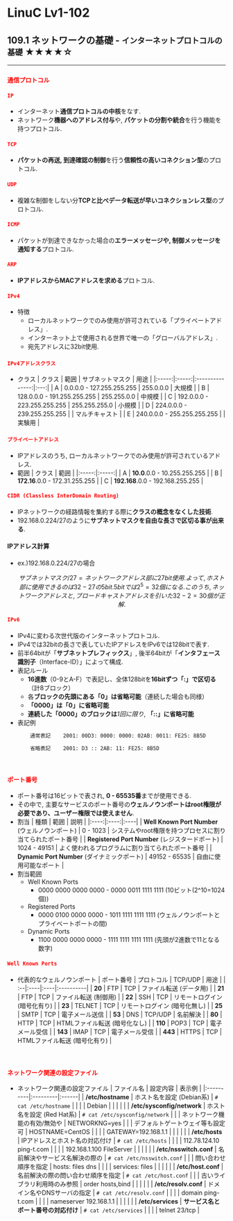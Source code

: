 # LinuC Lv1-102
## 109.1 ネットワークの基礎 - `インターネットプロトコルの基礎` ★★★★☆
---
### <span style="color: red; ">**`通信プロトコル`**</span>
#### <span style="color: red; ">**`IP`**</span>
- インターネット**通信プロトコルの中核**をなす.
- ネットワーク**機器へのアドレス付与**や, **パケットの分割や統合**を行う機能を持つプロトコル.
#### <span style="color: red; ">**`TCP`**</span>
- **パケットの再送, 到達確認の制御**を行う**信頼性の高いコネクション型**のプロトコル.
#### <span style="color: red; ">**`UDP`**</span>
- 複雑な制御をしない分**TCPと比べデータ転送が早いコネクションレス型**のプロトコル.
#### <span style="color: red; ">**`ICMP`**</span>
- パケットが到達できなかった場合の**エラーメッセージや, 制御メッセージを通知する**プロトコル.
#### <span style="color: red; ">**`ARP`**</span>
- **IPアドレスからMACアドレスを求める**プロトコル.
#### <span style="color: red; ">**`IPv4`**</span>
- 特徴
    - ローカルネットワークでのみ使用が許可されている「プライベートアドレス」.
    - インターネット上で使用される世界で唯一の「グローバルアドレス」.
    - 宛先アドレスに32bit使用.
#### <span style="color: red; ">**`IPv4アドレスクラス`**</span>
- クラス
    | クラス | 範囲 | サブネットマスク | 用途 |
    |:-----:|:-----:|:---------------:|:---:|
    | A | 0.0.0.0 - 127.255.255.255 | 255.0.0.0 | 大規模 |
    | B | 128.0.0.0 - 191.255.255.255 | 255.255.0.0 | 中規模 |
    | C | 192.0.0.0 - 223.255.255.255 | 255.255.255.0 | 小規模 |
    | D | 224.0.0.0 - 239.255.255.255 |  | マルチキャスト |
    | E | 240.0.0.0 - 255.255.255.255 |  | 実験用 |
#### <span style="color: red; ">**`プライベートアドレス`**</span>
- IPアドレスのうち, ローカルネットワークでのみ使用が許可されているアドレス.
- 範囲
    | クラス | 範囲 |
    |:-----:|:-----:|
    | A | **10.0**.0.0 - 10.255.255.255 |
    | B | **172.16**.0.0 - 172.31.255.255 |
    | C | **192.168**.0.0 - 192.168.255.255 |
#### <span style="color: red; ">**`CIDR (Classless InterDomain Routing)`**</span>
- IPネットワークの経路情報を集約する際に**クラスの概念をなくした技術**.
- 192.168.0.224/27のように**サブネットマスクを自由な長さで区切る事が出来る**.
#### IPアドレス計算
- ex.)192.168.0.224/27の場合
    ```math
    サブネットマスク/27=ネットワークアドレス部に27bit使用. 
    よって, ホスト部に使用できるのは32-27の5bit.
    5bitでは2^5=32個になる.
    このうち, ネットワークアドレスと, ブロードキャストアドレスを引いた32-2=30個が正解.
    ```
#### <span style="color: red; ">**`IPv6`**</span>
- IPv4に変わる次世代版のインターネットプロトコル.
- IPv4では32bitの長さで表していたIPアドレスをIPv6では128bitで表す.
- 前半64bitが「**サブネットプレフィックス**」, 後半64bitが「**インタフェース識別子**（Interface-ID）」によって構成.
- 表記ルール
    - **16進数**（0-9とA-F）で表記し、全体128bitを**16bitずつ「:」で区切る**（計8ブロック）
    - 各**ブロックの先頭にある「0」は省略可能**（連続した場合も同様）
    - **「0000」は「0」に省略可能**
    - **連続した「0000」のブロックは***1回に限り*, **「::」に省略可能**
- 表記例
    ```sh
        通常表記    2001: 00D3: 0000: 0000: 02AB: 0011: FE25: 8B5D

        省略表記    2001: D3 :: 2AB: 11: FE25: 8B5D
    ```

</br>

### <span style="color: red; ">**`ポート番号`**</span>
- ポート番号は16ビットで表され, **0 - 65535番**までが使用できる.
- その中で, 主要なサービスのポート番号の**ウェルノウンポートはroot権限が必要であり、ユーザー権限では使えません**.
- 割当
    | 種類 | 範囲 | 説明 |
    |:----:|:----:|:----|
    | **Well Known Port Number** (ウェルノウンポート) | 0 - 1023 | システムやroot権限を持つプロセスに割り当てられたポート番号 |
    | **Registered Port Number** (レジスタードポート) | 1024 - 49151 | よく使われるプログラムに割り当てられたポート番号 |
    | **Dynamic Port Number** (ダイナミックポート) | 49152 - 65535 | 自由に使用可能なポート |
- 割当範囲
    - Well Known Ports
        - 0000 0000 0000 0000 - 0000 0011 1111 1111 (10ビット(2^10=1024個))
    - Registered Ports 
        - 0000 0100 0000 0000 - 1011 1111 1111 1111 (ウェルノウンポートとプライベートポートの間)
    - Dynamic Ports
        - 1100 0000 0000 0000 - 1111 1111 1111 1111 (先頭が2進数で11となる数字)
#### <span style="color: red; ">**`Well Known Ports`**</span>
- 代表的なウェルノウンポート
    | ポート番号 | プロトコル | TCP/UDP | 用途 |
    | :--|:----|:----|:----------|
    | **20** | FTP | TCP | ファイル転送 (データ用) |
    | **21** | FTP | TCP | ファイル転送 (制御用) |
    | **22** | SSH | TCP | リモートログイン (暗号化有り) |
    | **23** | TELNET | TCP | リモートログイン (暗号化無し) |
    | **25** | SMTP | TCP | 電子メール送信 |
    | **53** | DNS | TCP/UDP | 名前解決 |
    | **80** | HTTP | TCP | HTMLファイル転送 (暗号化なし) |
    | **110** | POP3 | TCP | 電子メール受信 |
    | **143** | IMAP | TCP | 電子メール受信 |
    | **443** | HTTPS | TCP | HTMLファイル転送 (暗号化有り) |

</br>

### <span style="color: red; ">**`ネットワーク関連の設定ファイル`**</span>
- ネットワーク関連の設定ファイル
    | ファイル名 | 設定内容 | 表示例 |
    |:----------|:---------|:------|
    | **/etc/hostname** | ホスト名を設定 (Debian系) | `# cat /etc/hostname` |
    |               |                          | Debian              |
    |  |  |  |
    | **/etc/sysconfig/network** | ホスト名を設定 (Red Hat系) | `# cat /etc/sysconfig/network` |
    |                        | ネットワーク機能の有効/無効や | NETWORKNG=yes              |
    |                        | デフォルトゲートウェイ等も設定可 | HOSTNAME=CentOS         |
    |                        |                               | GATEWAY=192.168.1.1     |
    |  |  |  |
    | **/etc/hosts** | IPアドレスとホスト名の対応付け | `# cat /etc/hosts` |
    |            |                              | 112.78.124.10 ping-t.com |
    |            |                              | 192.168.1.100 FileServer |
    |  |  |  |
    | **/etc/nsswitch.conf** | 名前解決やサービス名解決の際の | `# cat /etc/nsswitch.conf` |
    |                    | 問い合わせ順序を指定          | hosts:     files dns     |
    |                    |                              | services: files         |
    |  |  |  |
    | **/etc/host.conf** | 名前解決の際の問い合わせ順序を指定 | `# cat /etc/host.conf` |
    |                | 古いライブラリ利用時のみ参照      | order hosts,bind     |
    |  |  |  |
    | **/etc/resolv.conf** | ドメイン名やDNSサーバの指定 | `# cat /etc/resolv.conf` |
    |                  |                           | domain ping-t.com      |
    |                  |                           | nameserver 192.168.1.1 |
    |  |  |  |
    | **/etc/services** | **サービス名とポート番号の対応付け** | `# cat /etc/services` |
    |                  |                           | telnet 23/tcp            |